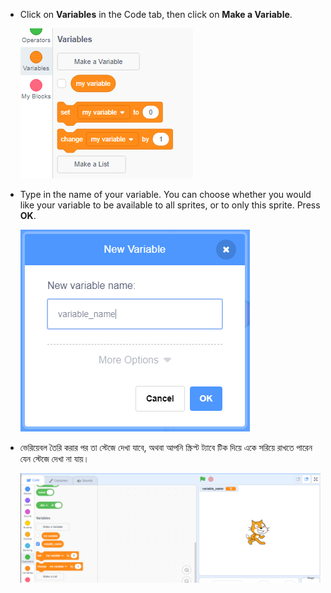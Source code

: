 + Click on **Variables** in the Code tab, then click on **Make a Variable**.
    
    ![Variable blocks](images/data-blocks.png)

+ Type in the name of your variable. You can choose whether you would like your variable to be available to all sprites, or to only this sprite. Press **OK**.
    
    ![Create variable](images/create-variable.png)

+ ভেরিয়েবল তৈরি করার পর তা স্টেজে দেখা যাবে, অথবা আপনি স্ক্রিপ্ট ট্যাবে টিক দিয়ে একে সরিয়ে রাখতে পারেন যেন স্টেজে দেখা না যায়।
    
    ![Variable on the stage](images/variable-show.png)